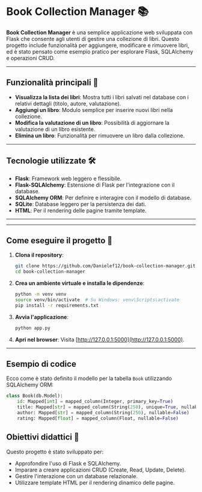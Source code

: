 # Book Collection Manager 📚

**Book Collection Manager** è una semplice applicazione web sviluppata con Flask che consente agli utenti di gestire una collezione di libri. Questo progetto include funzionalità per aggiungere, modificare e rimuovere libri, ed è stato pensato come esempio pratico per esplorare Flask, SQLAlchemy e operazioni CRUD.

---

## Funzionalità principali 🌟
- **Visualizza la lista dei libri**: Mostra tutti i libri salvati nel database con i relativi dettagli (titolo, autore, valutazione).
- **Aggiungi un libro**: Modulo semplice per inserire nuovi libri nella collezione.
- **Modifica la valutazione di un libro**: Possibilità di aggiornare la valutazione di un libro esistente.
- **Elimina un libro**: Funzionalità per rimuovere un libro dalla collezione.

---



## Tecnologie utilizzate 🛠️
- **Flask**: Framework web leggero e flessibile.
- **Flask-SQLAlchemy**: Estensione di Flask per l'integrazione con il database.
- **SQLAlchemy ORM**: Per definire e interagire con il modello di database.
- **SQLite**: Database leggero per la persistenza dei dati.
- **HTML**: Per il rendering delle pagine tramite template.

---

---

## Come eseguire il progetto 🚀

1. **Clona il repository**:
    ```bash
    git clone https://github.com/Danielef12/book-collection-manager.git
    cd book-collection-manager
    ```

2. **Crea un ambiente virtuale e installa le dipendenze**:
    ```bash
    python -m venv venv
    source venv/bin/activate  # Su Windows: venv\Scripts\activate
    pip install -r requirements.txt
    ```

3. **Avvia l'applicazione**:
    ```bash
    python app.py
    ```

4. **Apri nel browser**:
    Visita [http://127.0.0.1:5000](http://127.0.0.1:5000).

---

## Esempio di codice

Ecco come è stato definito il modello per la tabella `Book` utilizzando SQLAlchemy ORM:

```python
class Book(db.Model):
    id: Mapped[int] = mapped_column(Integer, primary_key=True)
    title: Mapped[str] = mapped_column(String(250), unique=True, nullable=False)
    author: Mapped[str] = mapped_column(String(250), nullable=False)
    rating: Mapped[float] = mapped_column(Float, nullable=False)
```
## Obiettivi didattici 🎯
Questo progetto è stato sviluppato per:

- Approfondire l'uso di Flask e SQLAlchemy.
- Imparare a creare applicazioni CRUD (Create, Read, Update, Delete).
- Gestire l'interazione con un database relazionale.
- Utilizzare template HTML per il rendering dinamico delle pagine.

